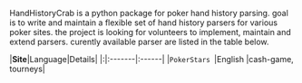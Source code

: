 HandHistoryCrab is a python package for poker hand history parsing. goal is to write and maintain a flexible set of hand history parsers for various poker sites. the project is looking for volunteers to implement, maintain and extend parsers. curently available parser are listed in the table below.


|**Site**|Language|Details|
|:|:-------|:------|
|`PokerStars `|English |cash-game, tourneys|








